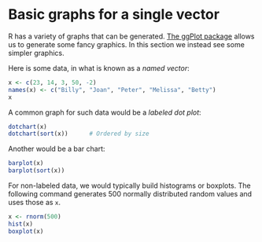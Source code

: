 # Basic graphs for a single vector

R has a variety of graphs that can be generated. [The ggPlot package](../morsels/ggplot.md) allows us to generate some fancy graphics. In this section we instead see some simpler graphics.

Here is some data, in what is known as a *named vector*:
```r
x <- c(23, 14, 3, 50, -2)
names(x) <- c("Billy", "Joan", "Peter", "Melissa", "Betty")
x
```

A common graph for such data would be a *labeled dot plot*:
```r
dotchart(x)
dotchart(sort(x))      # Ordered by size
```
Another would be a bar chart:
```r
barplot(x)
barplot(sort(x))
```

For non-labeled data, we would typically build histograms or boxplots. The following command generates 500 normally distributed random values and uses those as `x`.
```r
x <- rnorm(500)
hist(x)
boxplot(x)
```
